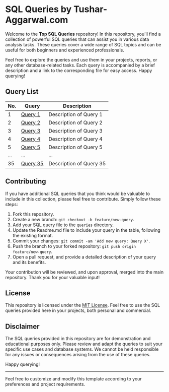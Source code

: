 # SQL Queries by Tushar-Aggarwal.com

Welcome to the **Top SQL Queries** repository! In this repository, you'll find a collection of powerful SQL queries that can assist you in various data analysis tasks. These queries cover a wide range of SQL topics and can be useful for both beginners and experienced professionals.

Feel free to explore the queries and use them in your projects, reports, or any other database-related tasks. Each query is accompanied by a brief description and a link to the corresponding file for easy access. Happy querying!

## Query List

| No. | Query | Description |
| --- | ----- | ----------- |
| 1   | [Query 1](queries/query1.sql) | Description of Query 1 |
| 2   | [Query 2](queries/query2.sql) | Description of Query 2 |
| 3   | [Query 3](queries/query3.sql) | Description of Query 3 |
| 4   | [Query 4](queries/query4.sql) | Description of Query 4 |
| 5   | [Query 5](queries/query5.sql) | Description of Query 5 |
| ... | ... | ... |
| 35  | [Query 35](queries/query35.sql) | Description of Query 35 |

## Contributing

If you have additional SQL queries that you think would be valuable to include in this collection, please feel free to contribute. Simply follow these steps:

1. Fork this repository.
2. Create a new branch: `git checkout -b feature/new-query`.
3. Add your SQL query file to the `queries` directory.
4. Update the Readme.md file to include your query in the table, following the existing format.
5. Commit your changes: `git commit -am 'Add new query: Query X'`.
6. Push the branch to your forked repository: `git push origin feature/new-query`.
7. Open a pull request, and provide a detailed description of your query and its benefits.

Your contribution will be reviewed, and upon approval, merged into the main repository. Thank you for your valuable input!

## License

This repository is licensed under the [MIT License](LICENSE). Feel free to use the SQL queries provided here in your projects, both personal and commercial.

## Disclaimer

The SQL queries provided in this repository are for demonstration and educational purposes only. Please review and adapt the queries to suit your specific use cases and database systems. We cannot be held responsible for any issues or consequences arising from the use of these queries.

Happy querying!

---

Feel free to customize and modify this template according to your preferences and project requirements.


